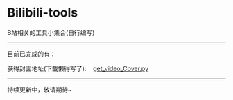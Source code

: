 # Bilibili-tools
B站相关的工具小集合(自行编写)

--------------------------------------------------------------------------------

目前已完成的有：

获得封面地址(下载懒得写了):&nbsp;&nbsp;&nbsp;&nbsp;[get_video_Cover.py](https://github.com/AlanStar233/Bilibili-tools/blob/main/get_video_Cover.py)

--------------------------------------------------------------------------------

持续更新中，敬请期待~
